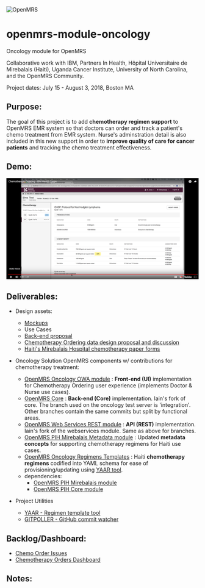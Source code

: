 <img src="https://cloud.githubusercontent.com/assets/668093/12567089/0ac42774-c372-11e5-97eb-00baf0fccc37.jpg" alt="OpenMRS"/>

# openmrs-module-oncology
Oncology module for OpenMRS

Collaborative work with IBM, Partners In Health, Hôpital Universitaire de Mirebalais (Haiti), Uganda Cancer Institute, University of North Carolina, and the OpenMRS Community.

Project dates: July 15 - August 3, 2018, Boston MA

Purpose:
--------
The goal of this project is to add **chemotherapy regimen support** to OpenMRS EMR system so that doctors can order and track a patient's chemo treatment from EMR system. Nurse's adminstration detail is also included in this new support in order to **improve quality of care for cancer patients** and tracking the chemo treatment effectiveness.

Demo:
-----
[![OpenMRS Chemotherapy Regimen Ordering Demo](images/OpenMRS-Chemotherapy-Ordering-demo-video.png)](https://www.youtube.com/embed/acRL9razsss "OpenMRS Chemotherapy Regimen module demo - Click to Watch!")

Deliverables:
-------------

- Design assets:
  - [Mockups](https://github.com/openmrs/openmrs-module-oncology/blob/master/docs/Mockups.md)
  - Use Cases
  - [Back-end proposal](https://github.com/openmrs/openmrs-module-oncology/blob/master/docs/BACKEND_PROPOSAL.md)
  - [Chemotherapy Ordering data design proposal and discussion](https://talk.openmrs.org/t/chemotherapy-ordering-data-design/19133)
  - [Haiti's Mirebalais Hospital chemotherapy paper forms](https://github.com/openmrs/openmrs-module-oncology/tree/master/haiti-chemo-forms)

- Oncology Solution OpenMRS components w/ contributions for chemotherapy treatment:
  - [OpenMRS Oncology OWA module](https://github.com/openmrs/openmrs-owa-oncology) : **Front-end (UI)** implementation for Chemotherapy Ordering user experience (implements Doctor & Nurse use cases).
  - [OpenMRS Core](https://github.com/idlewis/openmrs-core) : **Back-end (Core)** implementation. Iain's fork of core. The branch used on the oncology test server is 'integration'. Other branches contain the same commits but split by functional areas.
  - [OpenMRS Web Services REST module](https://github.com/idlewis/openmrs-module-webservices.rest) : **API (REST)** implementation. Iain's fork of the webservices module. Same as above for branches.
  - [OpenMRS PIH Mirebalais Metadata module](https://github.com/PIH/openmrs-module-mirebalaismetadata) : Updated **metadata concepts** for supporting chemotherapy regimens for Haiti use cases.
  - [OpenMRS Oncology Regimens Templates](https://github.com/openmrs/openmrs-module-oncology/tree/master/regimens) : Haiti **chemotherapy regimens** codified into YAML schema for ease of provisioning/updating using [YAAR tool](https://github.com/dearmasm/openmrs-module-oncology/blob/master/utils/YAAR_DOCS.md).
  - dependencies:
    - [OpenMRS PIH Mirebalais module](https://github.com/PIH/openmrs-module-mirebalais)
    - [OpenMRS PIH Core module](https://github.com/PIH/openmrs-module-pihcore)

- Project Utilities
  - [YAAR - Regimen template tool](https://github.com/openmrs/openmrs-module-oncology/blob/master/utils/YAAR_DOCS.md)
  - [GITPOLLER - GitHub commit watcher](https://github.com/openmrs/openmrs-module-oncology/blob/master/utils/GITPOLLER_DOCS.md)


Backlog/Dashboard:
------------------

- [Chemo Order Issues](https://issues.openmrs.org/browse/TRUNK-5414?jql=labels%20%3D%20chemo-order)
- [Chemotherapy Orders Dashboard](https://issues.openmrs.org/secure/RapidBoard.jspa?rapidView=171&view=planning&selectedIssue=TRUNK-5413&projectKey=TRUNK)
  
  
Notes:
------

